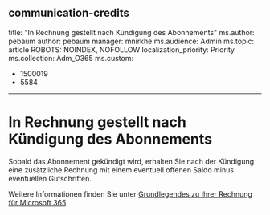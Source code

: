 <a name="communication-credits"></a>communication-credits
---
title: "In Rechnung gestellt nach Kündigung des Abonnements" ms.author: pebaum author: pebaum manager: mnirkhe ms.audience: Admin ms.topic: article ROBOTS: NOINDEX, NOFOLLOW localization_priority: Priority ms.collection: Adm_O365 ms.custom:
- 1500019
- 5584
---

# <a name="billed-after-canceling-subscription"></a>In Rechnung gestellt nach Kündigung des Abonnements

Sobald das Abonnement gekündigt wird, erhalten Sie nach der Kündigung eine zusätzliche Rechnung mit einem eventuell offenen Saldo minus eventuellen Gutschriften.

Weitere Informationen finden Sie unter [Grundlegendes zu Ihrer Rechnung für Microsoft 365](https://docs.microsoft.com/microsoft-365/commerce/billing-and-payments/understand-your-invoice2).

